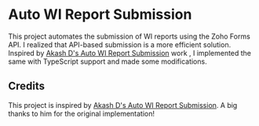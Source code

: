 # Auto WI Report Submission

This project automates the submission of WI reports using the Zoho Forms API. I realized that API-based submission is a more efficient solution. Inspired by [Akash D's Auto WI Report Submission](https://github.com/akash-d-dev/) work , I implemented the same with TypeScript support and made some modifications.

## Credits
This project is inspired by [Akash D's Auto WI Report Submission](https://github.com/akash-d-dev/auto-wi-report-submission). A big thanks to him for the original implementation!

